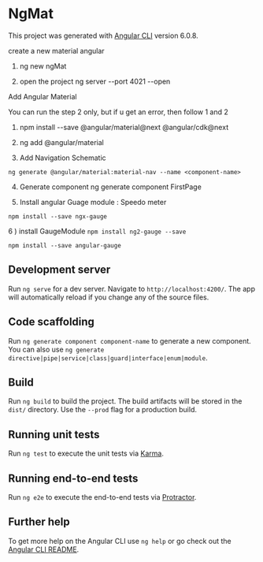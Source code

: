 # NgMat

This project was generated with [Angular CLI](https://github.com/angular/angular-cli) version 6.0.8.


create a new material angular
1) ng new ngMat


2) open the project
ng server --port 4021 --open

Add Angular Material

You can run the step 2 only, but if u get an error, then follow 1 and 2 
1) npm install --save @angular/material@next @angular/cdk@next
2) ng add @angular/material

3) Add Navigation Schematic 

`ng generate @angular/material:material-nav --name <component-name>` 

4) Generate component
ng generate component FirstPage

5) Install angular Guage module : Speedo meter

`npm install --save ngx-gauge`

6 ) install GaugeModule
`npm install ng2-gauge --save`

`npm install --save angular-gauge`

## Development server

Run `ng serve` for a dev server. Navigate to `http://localhost:4200/`. The app will automatically reload if you change any of the source files.

## Code scaffolding

Run `ng generate component component-name` to generate a new component. You can also use `ng generate directive|pipe|service|class|guard|interface|enum|module`.

## Build

Run `ng build` to build the project. The build artifacts will be stored in the `dist/` directory. Use the `--prod` flag for a production build.

## Running unit tests

Run `ng test` to execute the unit tests via [Karma](https://karma-runner.github.io).

## Running end-to-end tests

Run `ng e2e` to execute the end-to-end tests via [Protractor](http://www.protractortest.org/).

## Further help

To get more help on the Angular CLI use `ng help` or go check out the [Angular CLI README](https://github.com/angular/angular-cli/blob/master/README.md).
